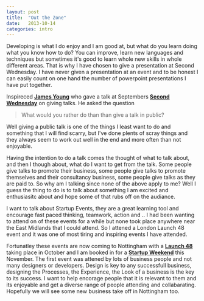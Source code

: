 ```yaml
---
layout: post
title:  "Out the Zone"
date:   2013-10-14
categories: intro
---
```



Developing is what I do enjoy and I am good at, but what do you learn doing what you know how to do? You can improve,  learn new languages and techniques but sometimes it's good to learn whole new skills in whole different areas. That is why I have chosen to give a presentation at Second Wednesday. I have never given a presentation at an event and to be honest I can easily count on one hand the number of powerpoint presentations I have put together.

Inspireced **[James Young][young]** who gave a talk at Septembers **[Second Wednesday][wednesday]** on giving talks. He asked the question

>  What would you rather do than than give a talk in public?

Well giving a public talk is one of the things I least want to do and something that I will find scarry, but I've done plents of scray things and they always seem to work out well in the end and more often than not enjoyable.   

Having the intention to do a talk comes the thought of what to talk about, and then I though about, what do I want to get from the talk. Some people give talks to promote their business, some people give talks to promote themselves and their consultancy business, some people give talks as they are paid to. So why am I talking since none of the above apply to me? Well I guess the thing to do is to talk about something I am excited and enthusiasitc about and hope some of that rubs off on the audiance.

I want to talk about Startup Events, they are a great learning tool and encourage fast paced thinking, teamwork, action and ..
I had been wanting to attend on of these events for a while but none took place anywhere near the East Midlands that I could attend. So I attened a London Launch 48 event and it was one of most tiring and inspiring events I have attended.

Fortunatley these events are now coming to Nottingham with a **[Launch 48][launch]** taking place in October and I am booked in for a **[Startup Weekend][startup]** this November. The first event was attened by lots of business people and not many designers or developers. Design is key to any successfull business, designing the Processes, the Experience, the Look of a business is the key to its success. I want to help encorage people that it is relevant to them and its enjoyable and get a diverse range of people attending and collabarating. Hopefully we will see some new business take off in Nottingham too.


[wednesday]: http://www.secondwednesday.org.uk/
[young]:    https://twitter.com/welcomebrand
[launch]: http://launch48.com/nottinghamweekend/
[startup]: http://nottingham.startupweekend.org/
